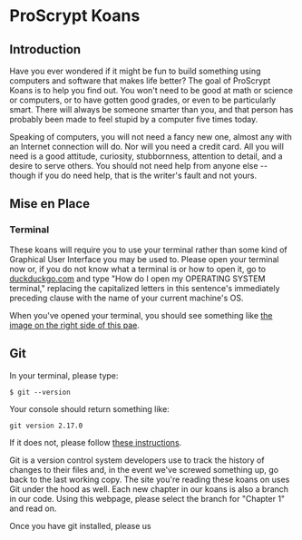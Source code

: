 # ProScrypt Koans

## Introduction

Have you ever wondered if it might be fun to build something using computers and software that makes life better? The goal of ProScrypt Koans is to help you find out. You won't need to be good at math or science or computers, or to have gotten good grades, or even to be particularly smart. There will always be someone smarter than you, and that person has probably been made to feel stupid by a computer five times today.

Speaking of computers, you will not need a fancy new one, almost any with an Internet connection will do. Nor will you need a credit card. All you will need is a good attitude, curiosity, stubbornness, attention to detail, and a desire to serve others. You should not need help from anyone else -- though if you do need help, that is the writer's fault and not yours.

## Mise en Place

### Terminal

These koans will require you to use your terminal rather than some kind of Graphical User Interface you may be used to. Please open your terminal now or, if you do not know what a terminal is or how to open it, go to [duckduckgo.com](http://duckduckgo.com/) and type "How do I open my OPERATING SYSTEM terminal," replacing the capitalized letters in this sentence's immediately preceding clause with the name of your current machine's OS.

When you've opened your terminal, you should see something like [the image on the right side of this pae](https://en.wikipedia.org/wiki/Bash_).

## Git

In your terminal, please type:

`$ git --version`

Your console should return something like:

`
git version 2.17.0
`

If it does not, please follow [these instructions](https://git-scm.com/book/en/v2/Getting-Started-Installing-Git).

Git is a version control system developers use to track the history of changes to their files and, in the event we've screwed something up, go back to the last working copy. The site you're reading these koans on uses Git under the hood as well. Each new chapter in our koans is also a branch in our code. Using this webpage, please select the branch for "Chapter 1" and read on.  


Once you have git installed, please us
